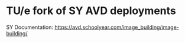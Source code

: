 # TU/e fork of SY AVD deployments

SY Documentation: https://avd.schoolyear.com/image_building/image-building/
